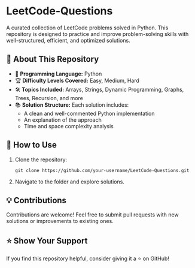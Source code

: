# LeetCode-Questions

A curated collection of LeetCode problems solved in Python. This repository is designed to practice and improve problem-solving skills with well-structured, efficient, and optimized solutions.

## 🚀 About This Repository

- 📌 **Programming Language:** Python  
- 🏆 **Difficulty Levels Covered:** Easy, Medium, Hard  
- 🛠 **Topics Included:** Arrays, Strings, Dynamic Programming, Graphs, Trees, Recursion, and more  
- 📚 **Solution Structure:** Each solution includes:
  - A clean and well-commented Python implementation  
  - An explanation of the approach  
  - Time and space complexity analysis  

## 🎯 How to Use

1. Clone the repository:  
   ```
   git clone https://github.com/your-username/LeetCode-Questions.git
   ```
2. Navigate to the folder and explore solutions.

## 💡 Contributions

Contributions are welcome! Feel free to submit pull requests with new solutions or improvements to existing ones.

## ⭐ Show Your Support

If you find this repository helpful, consider giving it a ⭐ on GitHub!
```
